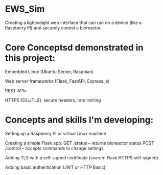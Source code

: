 # EWS_Sim
Creating a lightweight web interface that can run on a device (like a Raspberry Pi) and securely control a bioreactor.

# Core Conceptsd demonstrated in this project:
Embedded Linux (Ubuntu Server, Raspbian)

Web server frameworks (Flask, FastAPI, Express.js)

REST APIs

HTTPS (SSL/TLS), secure headers, rate limiting

# Concepts and skills I'm developing:
Setting up a Raspberry Pi or virtual Linux machine

Creating a simple Flask app:
  GET /status – returns bioreactor status
  POST /control – accepts commands to change settings

Adding TLS with a self-signed certificate (search: Flask HTTPS self-signed)

Adding basic authentication (JWT or HTTP Basic)
